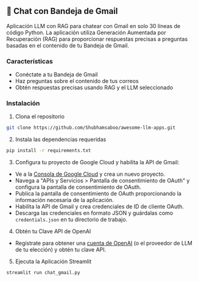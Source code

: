 ## 📨 Chat con Bandeja de Gmail 

Aplicación LLM con RAG para chatear con Gmail en solo 30 líneas de código Python. La aplicación utiliza Generación Aumentada por Recuperación (RAG) para proporcionar respuestas precisas a preguntas basadas en el contenido de tu Bandeja de Gmail.

### Características

- Conéctate a tu Bandeja de Gmail
- Haz preguntas sobre el contenido de tus correos
- Obtén respuestas precisas usando RAG y el LLM seleccionado

### Instalación

1. Clona el repositorio

```bash
git clone https://github.com/Shubhamsaboo/awesome-llm-apps.git
```
2. Instala las dependencias requeridas

```bash
pip install -r requirements.txt
```

3. Configura tu proyecto de Google Cloud y habilita la API de Gmail:

- Ve a la [Consola de Google Cloud](https://console.cloud.google.com/) y crea un nuevo proyecto.
- Navega a "APIs y Servicios > Pantalla de consentimiento de OAuth" y configura la pantalla de consentimiento de OAuth.
- Publica la pantalla de consentimiento de OAuth proporcionando la información necesaria de la aplicación.
- Habilita la API de Gmail y crea credenciales de ID de cliente OAuth.
- Descarga las credenciales en formato JSON y guárdalas como `credentials.json` en tu directorio de trabajo.

4. Obtén tu Clave API de OpenAI

- Regístrate para obtener una [cuenta de OpenAI](https://platform.openai.com/) (o el proveedor de LLM de tu elección) y obtén tu clave API.

5. Ejecuta la Aplicación Streamlit

```bash
streamlit run chat_gmail.py
```


